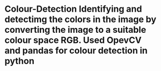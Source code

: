 # Colour-Detection  Identifying and detectimg the colors in the image by converting the image to a suitable colour space RGB. Used OpevCV and pandas for colour detection in python
